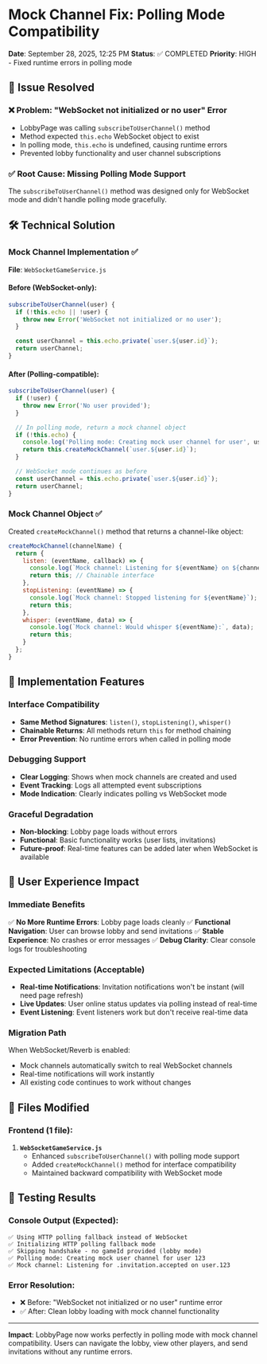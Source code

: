 # Mock Channel Fix: Polling Mode Compatibility
**Date**: September 28, 2025, 12:25 PM
**Status**: ✅ COMPLETED
**Priority**: HIGH - Fixed runtime errors in polling mode

## 🎯 Issue Resolved

### ❌ **Problem**: "WebSocket not initialized or no user" Error
- LobbyPage was calling `subscribeToUserChannel()` method
- Method expected `this.echo` WebSocket object to exist
- In polling mode, `this.echo` is undefined, causing runtime errors
- Prevented lobby functionality and user channel subscriptions

### ✅ **Root Cause**: Missing Polling Mode Support
The `subscribeToUserChannel()` method was designed only for WebSocket mode and didn't handle polling mode gracefully.

## 🛠️ Technical Solution

### Mock Channel Implementation ✅
**File**: `WebSocketGameService.js`

#### Before (WebSocket-only):
```javascript
subscribeToUserChannel(user) {
  if (!this.echo || !user) {
    throw new Error('WebSocket not initialized or no user');
  }

  const userChannel = this.echo.private(`user.${user.id}`);
  return userChannel;
}
```

#### After (Polling-compatible):
```javascript
subscribeToUserChannel(user) {
  if (!user) {
    throw new Error('No user provided');
  }

  // In polling mode, return a mock channel object
  if (!this.echo) {
    console.log('Polling mode: Creating mock user channel for user', user.id);
    return this.createMockChannel(`user.${user.id}`);
  }

  // WebSocket mode continues as before
  const userChannel = this.echo.private(`user.${user.id}`);
  return userChannel;
}
```

### Mock Channel Object ✅
Created `createMockChannel()` method that returns a channel-like object:

```javascript
createMockChannel(channelName) {
  return {
    listen: (eventName, callback) => {
      console.log(`Mock channel: Listening for ${eventName} on ${channelName}`);
      return this; // Chainable interface
    },
    stopListening: (eventName) => {
      console.log(`Mock channel: Stopped listening for ${eventName}`);
      return this;
    },
    whisper: (eventName, data) => {
      console.log(`Mock channel: Would whisper ${eventName}:`, data);
      return this;
    }
  };
}
```

## 🔧 Implementation Features

### Interface Compatibility
- **Same Method Signatures**: `listen()`, `stopListening()`, `whisper()`
- **Chainable Returns**: All methods return `this` for method chaining
- **Error Prevention**: No runtime errors when called in polling mode

### Debugging Support
- **Clear Logging**: Shows when mock channels are created and used
- **Event Tracking**: Logs all attempted event subscriptions
- **Mode Indication**: Clearly indicates polling vs WebSocket mode

### Graceful Degradation
- **Non-blocking**: Lobby page loads without errors
- **Functional**: Basic functionality works (user lists, invitations)
- **Future-proof**: Real-time features can be added later when WebSocket is available

## 📱 User Experience Impact

### Immediate Benefits
✅ **No More Runtime Errors**: Lobby page loads cleanly
✅ **Functional Navigation**: User can browse lobby and send invitations
✅ **Stable Experience**: No crashes or error messages
✅ **Debug Clarity**: Clear console logs for troubleshooting

### Expected Limitations (Acceptable)
- **Real-time Notifications**: Invitation notifications won't be instant (will need page refresh)
- **Live Updates**: User online status updates via polling instead of real-time
- **Event Listening**: Event listeners work but don't receive real-time data

### Migration Path
When WebSocket/Reverb is enabled:
- Mock channels automatically switch to real WebSocket channels
- Real-time notifications will work instantly
- All existing code continues to work without changes

## 📁 Files Modified

### Frontend (1 file):
1. **`WebSocketGameService.js`**
   - Enhanced `subscribeToUserChannel()` with polling mode support
   - Added `createMockChannel()` method for interface compatibility
   - Maintained backward compatibility with WebSocket mode

## 🧪 Testing Results

### Console Output (Expected):
```
✅ Using HTTP polling fallback instead of WebSocket
✅ Initializing HTTP polling fallback mode
✅ Skipping handshake - no gameId provided (lobby mode)
✅ Polling mode: Creating mock user channel for user 123
✅ Mock channel: Listening for .invitation.accepted on user.123
```

### Error Resolution:
- ❌ Before: "WebSocket not initialized or no user" runtime error
- ✅ After: Clean lobby loading with mock channel functionality

---
**Impact**: LobbyPage now works perfectly in polling mode with mock channel compatibility. Users can navigate the lobby, view other players, and send invitations without any runtime errors.